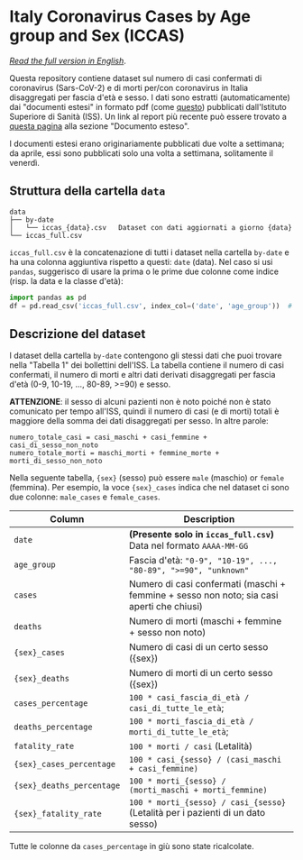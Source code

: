 # Italy Coronavirus Cases by Age group and Sex (ICCAS)

_[Read the full version in English](README.md)_.

Questa repository contiene dataset sul numero di casi confermati di coronavirus 
(Sars-CoV-2) e di morti per/con coronavirus in Italia disaggregati per fascia 
d'età e sesso. I dati sono estratti (automaticamente) dai "documenti estesi" 
in formato pdf (come [questo](https://www.epicentro.iss.it/coronavirus/bollettino/Bollettino-sorveglianza-integrata-COVID-19_30-marzo-2020.pdf)) 
pubblicati dall'Istituto Superiore di Sanità (ISS). Un link al report più recente 
può essere trovato a [questa pagina](https://www.epicentro.iss.it/coronavirus/sars-cov-2-sorveglianza-dati)
alla sezione "Documento esteso".

I documenti estesi erano originariamente pubblicati due volte a settimana; da aprile, 
essi sono pubblicati solo una volta a settimana, solitamente il venerdì.


## Struttura della cartella `data`
```
data
├── by-date                     
│   └── iccas_{data}.csv   Dataset con dati aggiornati a giorno {data}
└── iccas_full.csv         
```
`iccas_full.csv` è la concatenazione di tutti i dataset nella cartella `by-date` 
e ha una colonna aggiuntiva rispetto a questi: `date` (data).
Nel caso si usi `pandas`, suggerisco di usare la prima o le prime due colonne
come indice (risp. la data e la classe d'età):
```python
import pandas as pd
df = pd.read_csv('iccas_full.csv', index_col=('date', 'age_group'))  # or (0, 1)
``` 

## Descrizione del dataset
I dataset della cartella `by-date` contengono gli stessi dati che puoi trovare
nella "Tabella 1" dei bollettini dell'ISS. La tabella contiene il numero di casi 
confermati, il numero di morti e altri dati derivati disaggregati per fascia d'età 
(0-9, 10-19, ..., 80-89, >=90) e sesso.

**ATTENZIONE**: il sesso di alcuni pazienti non è noto poiché non è stato 
comunicato per tempo all'ISS, quindi il numero di casi (e di morti) totali è 
maggiore della somma dei dati disaggregati per sesso. In altre parole:
``` 
numero_totale_casi = casi_maschi + casi_femmine + casi_di_sesso_non_noto
numero_totale_morti = maschi_morti + femmine_morte + morti_di_sesso_non_noto
```

Nella seguente tabella, `{sex}` (sesso) può essere `male` (maschio) or `female` 
(femmina). Per esempio, la voce `{sex}_cases` indica che nel dataset ci sono due
colonne: `male_cases` e `female_cases`.

| Column                    | Description                                                                                  |
|---------------------------|----------------------------------------------------------------------------------------------|
| `date`                    | **(Presente solo in `iccas_full.csv`)** Data nel formato `AAAA-MM-GG`                        |
| `age_group`               | Fascia d'età: `"0-9", "10-19", ..., "80-89", ">=90", "unknown"`                                         |
| `cases`                   | Numero di casi confermati (maschi + femmine + sesso non noto; sia casi aperti che chiusi)    |
| `deaths`                  | Numero di morti (maschi + femmine + sesso non noto)                                          |
| `{sex}_cases`             | Numero di casi di un certo sesso ({sex})                                                     |
| `{sex}_deaths`            | Numero di morti di un certo sesso ({sex})                                                    |
| `cases_percentage`        | `100 * casi_fascia_di_età / casi_di_tutte_le_età`;                                           |
| `deaths_percentage`       | `100 * morti_fascia_di_età / morti_di_tutte_le_età`;                                         |
| `fatality_rate`           | `100 * morti / casi` (Letalità)                                                              |
| `{sex}_cases_percentage`  | `100 * casi_{sesso} / (casi_maschi + casi_femmine)`                                          |
| `{sex}_deaths_percentage` | `100 * morti_{sesso} / (morti_maschi + morti_femmine)`                                       | 
| `{sex}_fatality_rate`     | `100 * morti_{sesso} / casi_{sesso}` (Letalità per i pazienti di un dato sesso)              |

Tutte le colonne da `cases_percentage` in giù sono state ricalcolate.